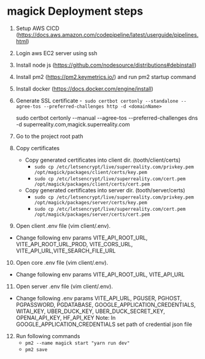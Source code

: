 # magick Deployment steps

1. Setup AWS CICD (https://docs.aws.amazon.com/codepipeline/latest/userguide/pipelines.html)

2. Login aws EC2 server using ssh

3. Install node js (https://github.com/nodesource/distributions#debinstall)
4. Install pm2 (https://pm2.keymetrics.io/) and run pm2 startup command

5. Install docker (https://docs.docker.com/engine/install)

6. Generate SSL certificate -` sudo certbot certonly --standalone --agree-tos --preferred-challenges http -d <domainName>`

   sudo certbot certonly --manual --agree-tos --preferred-challenges dns -d superreality.com,magick.superreality.com

7. Go to the project root path
8. Copy certificates

   - Copy generated certificates into client dir. (tooth/client/certs)
     - `sudo cp /etc/letsencrypt/live/superreality.com/privkey.pem /opt/magick/packages/client/certs/key.pem`
     - `sudo cp /etc/letsencrypt/live/superreality.com/cert.pem /opt/magick/packages/client/certs/cert.pem`
   - Copy generated certificates into server dir. (tooth/server/certs)
     - `sudo cp /etc/letsencrypt/live/superreality.com/privkey.pem /opt/magick/packages/server/certs/key.pem`
     - `sudo cp /etc/letsencrypt/live/superreality.com/cert.pem /opt/magick/packages/server/certs/cert.pem`

9. Open client .env file (vim client/.env).

- Change following env params VITE_API_ROOT_URL, VITE_API_ROOT_URL_PROD, VITE_CORS_URL, VITE_API_URL,VITE_SEARCH_FILE_URL

10. Open core .env file (vim client/.env).

- Change following env params VITE_API_ROOT_URL, VITE_API_URL

11. Open server .env file (vim client/.env).

- Change following .env params VITE_API_URL, PGUSER, PGHOST, PGPASSWORD, PGDATABASE, GOOGLE_APPLICATION_CREDENTIALS, WITAI_KEY, UBER_DUCK_KEY, UBER_DUCK_SECRET_KEY, OPENAI_API_KEY, HF_API_KEY
  Note: In GOOGLE_APPLICATION_CREDENTIALS set path of credential json file

12. Run following commands
    - `pm2 --name magick start "yarn run dev"`
    - `pm2 save`
